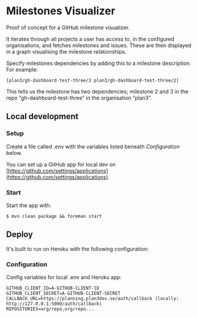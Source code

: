 # Milestones Visualizer

Proof of concept for a GitHub milestone visualizer. 

It iterates through all projects a user has access to, in the configured organisations, and fetches milestones and issues. These are then displayed in a graph visualising the milestone relationships.

Specify milestones dependencies by adding this to a milestone description. For example:

`[plan3/gh-dashboard-test-three/3 plan3/gh-dashboard-test-three/2]`

This tells us the milestone has two dependencies; milestone 2 and 3 in the repo “gh-dashboard-test-three” in the organisation “plan3”.

## Local development

### Setup

Create a file called .env with the variables listed beneath _Configuration_ below.

You can set up a GitHub app for local dev on [https://github.com/settings/applications](https://github.com/settings/applications).

### Start

Start the app with:
    
    $ mvn clean package && foreman start

## Deploy

It's built to run on Heroku with the following configuration:
    
### Configuration

Config variables for local .env and Heroku app:

```
GITHUB_CLIENT_ID=A-GITHUB-CLIENT-ID
GITHUB_CLIENT_SECRET=A-GITHUB-CLIENT-SECRET
CALLBACK_URL=https://planning.plan3dev.se/auth/callback (locally: http://127.0.0.1:5000/auth/callback)
REPOSITORIES=org/repo,org/repo...
```
